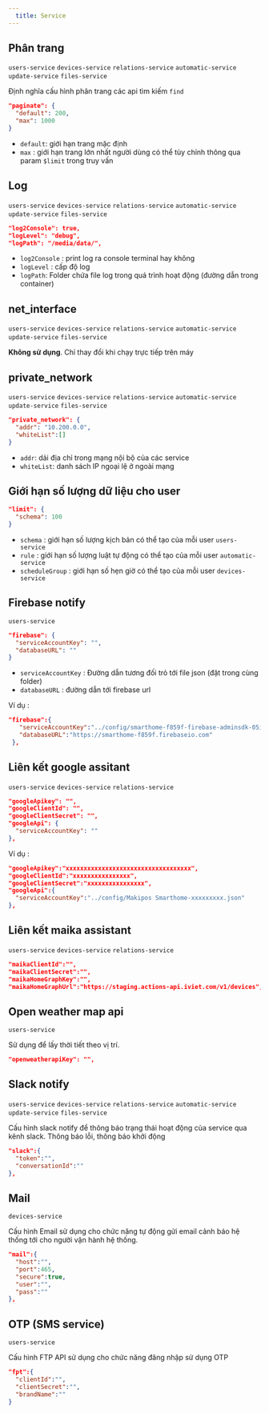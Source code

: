 ```yaml
---
  title: Service
---
```


## Phân trang
`users-service` `devices-service` `relations-service` `automatic-service` `update-service` `files-service`

Định nghĩa cấu hình phân trang các api tìm kiếm `find`
```json
"paginate": {
  "default": 200,
  "max": 1000
}
```

- `default`: giới hạn trang mặc định
- `max` : giới hạn trang lớn nhất người dùng có thể tùy chỉnh thông qua param `$limit` trong truy vấn

## Log
`users-service` `devices-service` `relations-service` `automatic-service` `update-service` `files-service`

```json
"log2Console": true,
"logLevel": "debug",
"logPath": "/media/data/",
```

- `log2Console` : print log ra console terminal hay không
- `logLevel` : cấp độ log
- `logPath`: Folder chứa file log trong quá trình hoạt động (đường dẫn trong container)

## net_interface
`users-service` `devices-service` `relations-service` `automatic-service` `update-service` `files-service`

**Không sử dụng**. Chỉ thay đổi khi chạy trực tiếp trên máy

## private_network

`users-service` `devices-service` `relations-service` `automatic-service` `update-service` `files-service`

```json
"private_network": {
  "addr": "10.200.0.0",
  "whiteList":[]
}
```

- `addr`: dải địa chỉ trong mạng nội bộ của các service
- `whiteList`: danh sách IP ngoại lệ ở ngoài mạng

## Giới hạn số lượng dữ liệu cho user

```json
"limit": {
  "schema": 100
}
```
- `schema` : giới hạn số lượng kịch bản có thể tạo của mỗi user  `users-service`
- `rule`   : giới hạn số lượng luật tự động có thể tạo của mỗi user `automatic-service`
- `scheduleGroup`   : giới hạn số hẹn giờ có thể tạo của mỗi user `devices-service`

## Firebase notify
`users-service`

```json
"firebase": {
  "serviceAccountKey": "",
  "databaseURL": ""
}
```
- `serviceAccountKey` : Đường dẫn tương đối trỏ tới file json (đặt trong cùng folder)
- `databaseURL` : đường dẫn tới firebase url

 Ví dụ :
 ```json
 "firebase":{
    "serviceAccountKey":"../config/smarthome-f859f-firebase-adminsdk-05in8-5a2957635b.json",
    "databaseURL":"https://smarthome-f859f.firebaseio.com"
  },
 ```

## Liên kết google assitant
`users-service` `devices-service` `relations-service`

```json
"googleApikey": "",
"googleClientId": "",
"googleClientSecret": "",
"googleApi": {
  "serviceAccountKey": ""
},
```

Ví dụ :
```json
"googleApikey":"xxxxxxxxxxxxxxxxxxxxxxxxxxxxxxxxxxx",
"googleClientId":"xxxxxxxxxxxxxxxx",
"googleClientSecret":"xxxxxxxxxxxxxxxx",
"googleApi":{
  "serviceAccountKey":"../config/Makipos Smarthome-xxxxxxxxx.json"
},
```

## Liên kết maika assistant
`users-service` `devices-service` `relations-service`

```json
"maikaClientId":"",
"maikaClientSecret":"",
"maikaHomeGraphKey":"",
"maikaHomeGraphUrl":"https://staging.actions-api.iviet.com/v1/devices",
```

## Open weather map api
`users-service`

Sử dụng để lấy thời tiết theo vị trí.

```json
"openweatherapiKey": "",
```

## Slack notify
`users-service` `devices-service` `relations-service` `automatic-service` `update-service` `files-service`

Cấu hình slack notify để thông báo trạng thái hoạt động của service qua kênh slack. Thông báo lỗi, thông báo khởi động

```json
"slack":{
  "token":"",
  "conversationId":""
},
```

## Mail
`devices-service`

Cấu hình Email sử dụng cho chức năng tự động gửi email cảnh báo hệ thống tới cho người vận hành hệ thống.

```json
"mail":{
  "host":"",
  "port":465,
  "secure":true,
  "user":"",
  "pass":""
},
```

## OTP (SMS service)
`users-service`

Cấu hình FTP API sử dụng cho chức năng đăng nhập sử dụng OTP

```json
"fpt":{
  "clientId":"",
  "clientSecret":"",
  "brandName":""
}
```
